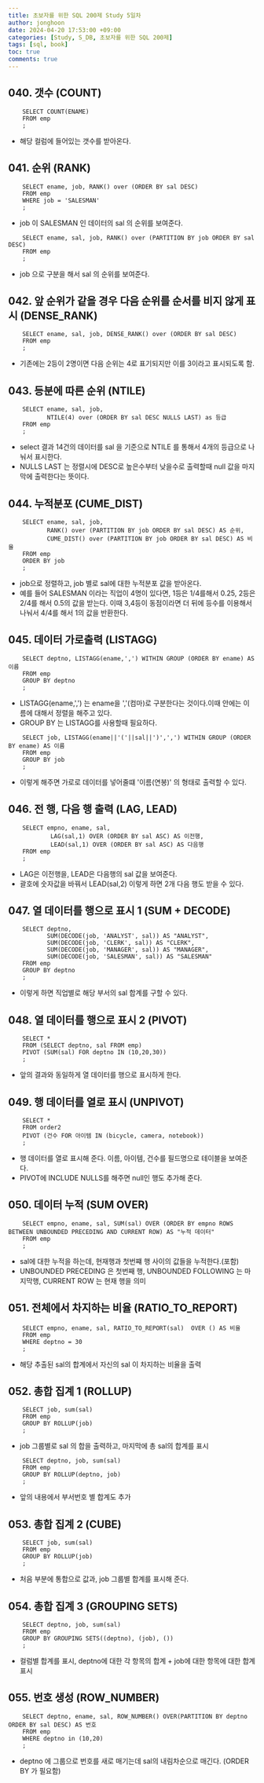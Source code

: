 ```yaml
---
title: 초보자를 위한 SQL 200제 Study 5일차
author: jonghoon
date: 2024-04-20 17:53:00 +09:00
categories: [Study, S_DB, 초보자를 위한 SQL 200제]
tags: [sql, book]
toc: true
comments: true
---
```


  
## 040. 갯수 (COUNT) 

```  
    SELECT COUNT(ENAME)
    FROM emp
    ;
```
- 해당 컬럼에 들어있는 갯수를 받아온다.  


## 041. 순위 (RANK) 

```  
    SELECT ename, job, RANK() over (ORDER BY sal DESC) 
    FROM emp    
    WHERE job = 'SALESMAN'
    ;
```
- job 이 SALESMAN 인 데이터의 sal 의 순위를 보여준다.  

```  
    SELECT ename, sal, job, RANK() over (PARTITION BY job ORDER BY sal DESC) 
    FROM emp    
    ;
```
- job 으로 구분을 해서  sal 의 순위를 보여준다.  


## 042. 앞 순위가 같을 경우 다음 순위를 순서를 비지 않게 표시  (DENSE_RANK) 

```  
    SELECT ename, sal, job, DENSE_RANK() over (ORDER BY sal DESC)
    FROM emp    
    ;
```
- 기존에는 2등이 2명이면 다음 순위는 4로 표기되지만 이를 3이라고 표시되도록 함.  


## 043. 등분에 따른 순위  (NTILE) 

```  
    SELECT ename, sal, job, 
           NTILE(4) over (ORDER BY sal DESC NULLS LAST) as 등급
    FROM emp    
    ;
```
- select 결과 14건의 데이터를 sal 을 기준으로 NTILE 를 통해서 4개의 등급으로 나눠서 표시한다.  
- NULLS LAST 는 정렬시에 DESC로 높은수부터 낮을수로 출력할때 null 값을 마지막에 출력한다는 뜻이다.  
  
  
## 044. 누적분포  (CUME_DIST) 

```  
    SELECT ename, sal, job, 
           RANK() over (PARTITION BY job ORDER BY sal DESC) AS 순위,
           CUME_DIST() over (PARTITION BY job ORDER BY sal DESC) AS 비율
    FROM emp    
    ORDER BY job
    ;
```
- job으로 정렬하고, job 별로 sal에 대한 누적분포 값을 받아온다.  
- 예를 들어 SALESMAN 이라는 직업이 4명이 있다면, 1등은 1/4를해서 0.25, 2등은 2/4를 해서 0.5의 값을 받는다. 이때 3,4등이 동점이라면 더 뒤에 등수를 이용해서 나눠서 4/4를 해서 1의 값을 반환한다.  


## 045. 데이터 가로출력  (LISTAGG) 

```  
    SELECT deptno, LISTAGG(ename,',') WITHIN GROUP (ORDER BY ename) AS 이름
    FROM emp    
    GROUP BY deptno
    ;
```
- LISTAGG(ename,',') 는 ename을 ','(컴마)로 구분한다는 것이다.이때 안에는 이름에 대해서 정렬을 해주고 있다.  
- GROUP BY 는 LISTAGG를 사용할때 필요하다.  
  
```  
    SELECT job, LISTAGG(ename||'('||sal||')',',') WITHIN GROUP (ORDER BY ename) AS 이름
    FROM emp    
    GROUP BY job
    ;
```
- 이렇게 해주면 가로로 데이터를 넣어줄떄 '이름(연봉)' 의 형태로 출력할 수 있다.  


## 046. 전 행, 다음 행 출력  (LAG, LEAD) 

```  
    SELECT empno, ename, sal,
            LAG(sal,1) OVER (ORDER BY sal ASC) AS 이전행,
            LEAD(sal,1) OVER (ORDER BY sal ASC) AS 다음행
    FROM emp    
    ;
```
- LAG은 이전행을, LEAD은 다음행의 sal 값을 보여준다.  
- 괄호에 숫자값을 바꿔서 LEAD(sal,2) 이렇게 하면 2개 다음 행도 받을 수 있다.  
  

## 047. 열 데이터를 행으로 표시 1 (SUM + DECODE) 

```
    SELECT deptno,
           SUM(DECODE(job, 'ANALYST', sal)) AS "ANALYST",
           SUM(DECODE(job, 'CLERK', sal)) AS "CLERK",
           SUM(DECODE(job, 'MANAGER', sal)) AS "MANAGER",
           SUM(DECODE(job, 'SALESMAN', sal)) AS "SALESMAN"
    FROM emp
    GROUP BY deptno
    ;
```
- 이렇게 하면 직업별로 해당 부서의 sal 합계를 구할 수 있다.  
  
  
## 048. 열 데이터를 행으로 표시 2 (PIVOT) 

```
    SELECT *
    FROM (SELECT deptno, sal FROM emp)
    PIVOT (SUM(sal) FOR deptno IN (10,20,30))
    ;
```
- 앞의 결과와 동일하게 열 데이터를 행으로 표시하게 한다.  
  
  
## 049. 행 데이터를 열로 표시  (UNPIVOT) 

```
    SELECT *
    FROM order2
    PIVOT (건수 FOR 아이템 IN (bicycle, camera, notebook))
    ;
```
- 행 데이터를 열로 표시해 준다. 이름, 아이템, 건수를 필드명으로 테이블을 보여준다.  
- PIVOT에 INCLUDE NULLS를 해주면 null인 행도 추가해 준다.  


## 050. 데이터 누적  (SUM OVER) 

```
    SELECT empno, ename, sal, SUM(sal) OVER (ORDER BY empno ROWS BETWEEN UNBOUNDED PRECEDING AND CURRENT ROW) AS "누적 데이터"
    FROM emp
    ;
```
- sal에 대한 누적을 하는데, 현재행과 첫번쨰 행 사이의 값들을 누적한다.(포함)  
- UNBOUNDED PRECEDING 은 첫번째 행, UNBOUNDED FOLLOWING 는 마지막행, CURRENT ROW 는 현재 행을 의미  


## 051. 전체에서 차지하는 비율  (RATIO_TO_REPORT) 

```
    SELECT empno, ename, sal, RATIO_TO_REPORT(sal)  OVER () AS 비율
    FROM emp
    WHERE deptno = 30
    ;
```
- 해당 추출된 sal의 합계에서 자신의 sal 이 차지하는 비율을 출력  

  
## 052. 총합 집계 1 (ROLLUP) 

```
    SELECT job, sum(sal)
    FROM emp
    GROUP BY ROLLUP(job)
    ;
```
- job 그룹별로 sal 의 합을 출력하고, 마지막에 총 sal의 합계를 표시  
  
```
    SELECT deptno, job, sum(sal)
    FROM emp
    GROUP BY ROLLUP(deptno, job)
    ;
```
- 앞의 내용에서 부서번호 별 합계도 추가  
  
  
## 053. 총합 집계 2 (CUBE) 

```
    SELECT job, sum(sal)
    FROM emp
    GROUP BY ROLLUP(job)
    ;
```
- 처음 부분에 통합으로 값과, job 그룹별 합계를 표시해 준다.  
  
  
## 054. 총합 집계 3 (GROUPING SETS) 

```
    SELECT deptno, job, sum(sal)
    FROM emp
    GROUP BY GROUPING SETS((deptno), (job), ())
    ;
```
- 컬럼별 합계를 표시, deptno에 대한 각 항목의 합계 + job에 대한 항목에 대한 합계 표시  
  

## 055. 번호 생성 (ROW_NUMBER) 

```
    SELECT deptno, ename, sal, ROW_NUMBER() OVER(PARTITION BY deptno ORDER BY sal DESC) AS 번호
    FROM emp
    WHERE deptno in (10,20)
    ;
```
- deptno 에 그룹으로 번호를 새로 매기는데 sal의 내림차순으로 매긴다. (ORDER BY 가 필요함)





